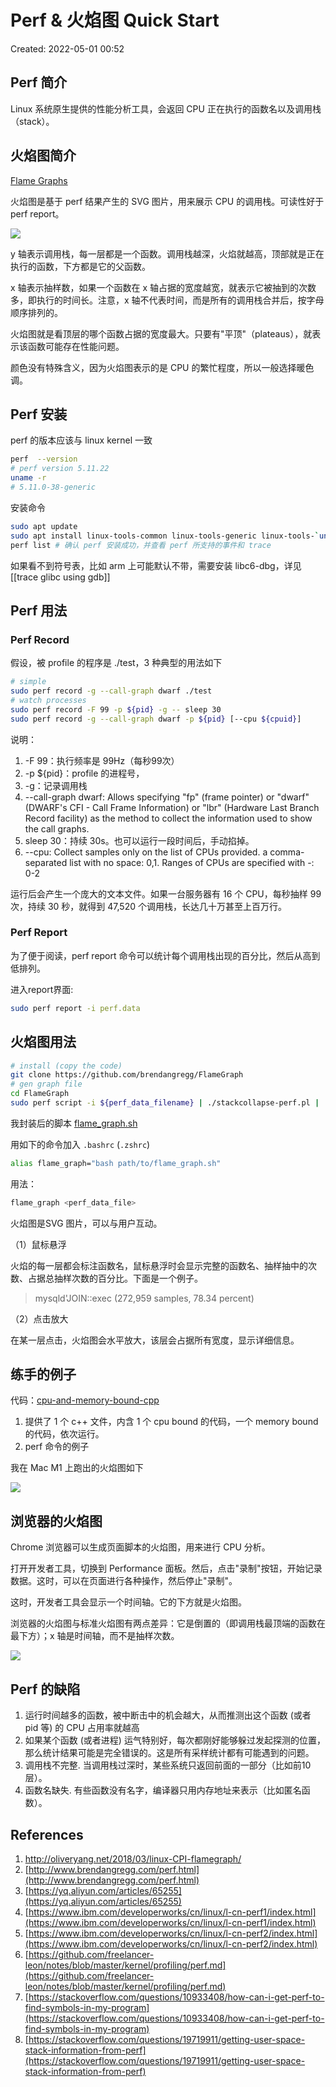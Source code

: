 # Perf & 火焰图 Quick Start

Created: 2022-05-01 00:52

## Perf 简介

Linux 系统原生提供的性能分析工具，会返回 CPU 正在执行的函数名以及调用栈（stack）。

## 火焰图简介

[Flame Graphs](Flame%20Graphs.md)

火焰图是基于 perf 结果产生的 SVG 图片，用来展示 CPU 的调用栈。可读性好于 perf report。

![](https://tva1.sinaimg.cn/large/e6c9d24egy1h1t4tzsiyjj20rs0hf43d.jpg)

y 轴表示调用栈，每一层都是一个函数。调用栈越深，火焰就越高，顶部就是正在执行的函数，下方都是它的父函数。

x 轴表示抽样数，如果一个函数在 x 轴占据的宽度越宽，就表示它被抽到的次数多，即执行的时间长。注意，x 轴不代表时间，而是所有的调用栈合并后，按字母顺序排列的。

火焰图就是看顶层的哪个函数占据的宽度最大。只要有"平顶"（plateaus），就表示该函数可能存在性能问题。

颜色没有特殊含义，因为火焰图表示的是 CPU 的繁忙程度，所以一般选择暖色调。

## Perf 安装

perf 的版本应该与 linux kernel 一致

```bash
perf  --version
# perf version 5.11.22
uname -r
# 5.11.0-38-generic
```

安装命令

```bash
sudo apt update
sudo apt install linux-tools-common linux-tools-generic linux-tools-`uname -r`
perf list # 确认 perf 安装成功，并查看 perf 所支持的事件和 trace
```

如果看不到符号表，比如 arm 上可能默认不带，需要安装 libc6-dbg，详见 [[trace glibc using gdb]]

## Perf 用法

### Perf Record

假设，被 profile 的程序是 ./test，3 种典型的用法如下
```bash
# simple
sudo perf record -g --call-graph dwarf ./test
# watch processes
sudo perf record -F 99 -p ${pid} -g -- sleep 30
sudo perf record -g --call-graph dwarf -p ${pid} [--cpu ${cpuid}]
```

说明：
1. -F 99：执行频率是 99Hz（每秒99次）
3. -p ${pid}：profile 的进程号，
4. -g：记录调用栈
5. --call-graph dwarf: Allows specifying "fp" (frame pointer) or "dwarf" (DWARF's CFI - Call Frame Information) or "lbr" (Hardware Last Branch Record facility) as the method to collect the information used to show the call graphs.
6. sleep 30：持续 30s。也可以运行一段时间后，手动掐掉。
7. --cpu: Collect samples only on the list of CPUs provided. a comma-separated list with no space: 0,1. Ranges of CPUs are specified with -: 0-2

运行后会产生一个庞大的文本文件。如果一台服务器有 16 个 CPU，每秒抽样 99 次，持续 30 秒，就得到 47,520 个调用栈，长达几十万甚至上百万行。

### Perf Report

为了便于阅读，perf report 命令可以统计每个调用栈出现的百分比，然后从高到低排列。

进入report界面:

```bash
sudo perf report -i perf.data
```

## 火焰图用法

```bash
# install (copy the code)
git clone https://github.com/brendangregg/FlameGraph
# gen graph file
cd FlameGraph
sudo perf script -i ${perf_data_filename} | ./stackcollapse-perf.pl | ./flamegraph.pl --title="CPU-clock Flame Graph" > cpu-clock.svg
```

我封装后的脚本 [flame_graph.sh](https://github.com/JackonYang/projects-in-one/blob/b6dadf5ec93d5d2297976db99fb1547cd24b3ec0/projects/j-commands/plugins/flame_graph.sh)

用如下的命令加入  `.bashrc` (`.zshrc`)

```bash
alias flame_graph="bash path/to/flame_graph.sh"
```

用法：

```bash
flame_graph <perf_data_file>
```

火焰图是SVG 图片，可以与用户互动。

（1）鼠标悬浮

火焰的每一层都会标注函数名，鼠标悬浮时会显示完整的函数名、抽样抽中的次数、占据总抽样次数的百分比。下面是一个例子。

> mysqld'JOIN::exec (272,959 samples, 78.34 percent)

（2）点击放大

在某一层点击，火焰图会水平放大，该层会占据所有宽度，显示详细信息。

## 练手的例子

代码：[cpu-and-memory-bound-cpp](../../02-tutorial-code/02-profile-examples/02-cpu-and-memory-bound-cpp/README.md)

1. 提供了 1 个 c++ 文件，内含 1 个 cpu bound 的代码，一个 memory bound 的代码，依次运行。
2. perf 命令的例子

我在 Mac M1 上跑出的火焰图如下

![](https://tva1.sinaimg.cn/large/e6c9d24egy1h1t5c99cghj20x90bl3zb.jpg)

## 浏览器的火焰图

Chrome 浏览器可以生成页面脚本的火焰图，用来进行 CPU 分析。

打开开发者工具，切换到 Performance 面板。然后，点击"录制"按钮，开始记录数据。这时，可以在页面进行各种操作，然后停止"录制"。

这时，开发者工具会显示一个时间轴。它的下方就是火焰图。

浏览器的火焰图与标准火焰图有两点差异：它是倒置的（即调用栈最顶端的函数在最下方）；x 轴是时间轴，而不是抽样次数。

![](https://tva1.sinaimg.cn/large/e6c9d24egy1h1sazacb0ej20ku0h074z.jpg)

## Perf 的缺陷

1. 运行时间越多的函数，被中断击中的机会越大，从而推测出这个函数 (或者 pid 等) 的 CPU 占用率就越高
2. 如果某个函数 (或者进程) 运气特别好，每次都刚好能够躲过发起探测的位置，那么统计结果可能是完全错误的。这是所有采样统计都有可能遇到的问题。
3. 调用栈不完整. 当调用栈过深时，某些系统只返回前面的一部分（比如前10层）。
4. 函数名缺失. 有些函数没有名字，编译器只用内存地址来表示（比如匿名函数）。

## References

1. http://oliveryang.net/2018/03/linux-CPI-flamegraph/
2. [http://www.brendangregg.com/perf.html](http://www.brendangregg.com/perf.html)
3. [https://yq.aliyun.com/articles/65255](https://yq.aliyun.com/articles/65255)
4. [https://www.ibm.com/developerworks/cn/linux/l-cn-perf1/index.html](https://www.ibm.com/developerworks/cn/linux/l-cn-perf1/index.html)
5. [https://www.ibm.com/developerworks/cn/linux/l-cn-perf2/index.html](https://www.ibm.com/developerworks/cn/linux/l-cn-perf2/index.html)
6. [https://github.com/freelancer-leon/notes/blob/master/kernel/profiling/perf.md](https://github.com/freelancer-leon/notes/blob/master/kernel/profiling/perf.md)
7. [https://stackoverflow.com/questions/10933408/how-can-i-get-perf-to-find-symbols-in-my-program](https://stackoverflow.com/questions/10933408/how-can-i-get-perf-to-find-symbols-in-my-program)
8. [https://stackoverflow.com/questions/19719911/getting-user-space-stack-information-from-perf](https://stackoverflow.com/questions/19719911/getting-user-space-stack-information-from-perf)
